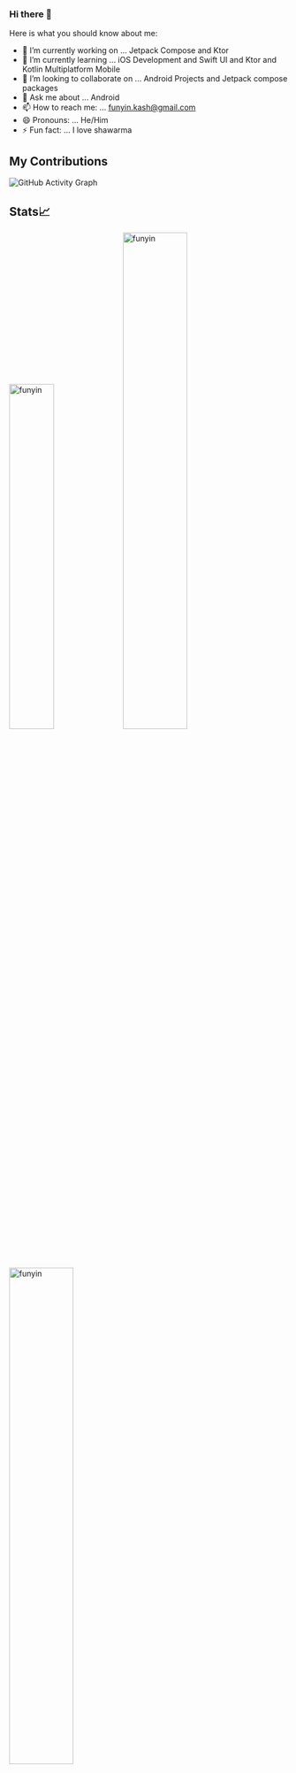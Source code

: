 ### Hi there 👋

Here is what you should know about me:

- 🔭 I’m currently working on ... Jetpack Compose and Ktor
- 🌱 I’m currently learning ... iOS Development and Swift UI and Ktor and Kotlin Multiplatform Mobile
- 👯 I’m looking to collaborate on ... Android Projects and Jetpack compose packages
- 💬 Ask me about ... Android
- 📫 How to reach me: ... funyin.kash@gmail.com
- 😄 Pronouns: ... He/Him
- ⚡ Fun fact: ... I love shawarma


## My Contributions
![GitHub Activity Graph](https://activity-graph.herokuapp.com/graph?username=funyin&theme=dracula&hide_border=true)

## Stats📈
<p align="left">
<img width="40%" src="https://github-readme-stats.vercel.app/api/top-langs?username=funyin&show_icons=true&theme=dracula&title_color=ff8000&text_color=ffffff&bg_color=6a6a6a&locale=en&layout=compact&hide_border=true" alt="funyin" /> 
<img width="48%" src="https://github-readme-stats.vercel.app/api?username=funyin&show_icons=true&theme=dracula&title_color=ff8000&text_color=ffffff&bg_color=6a6a6a&locale=en&hide_border=true" alt="funyin" />
<img width="48%" src="https://github-readme-streak-stats.herokuapp.com/?user=funyin&theme=highcontrast&hide_border=true" alt="funyin" />
</p>

## Connect with me
<img src="https://cdn-icons.flaticon.com/png/512/3536/premium/3536505.png?token=exp=1645754460~hmac=4ac99f635d2037ace87715774f65d65c" width=30px href="https://www.linkedin.com/in/funyinkash/"/> <img src="https://cdn-icons.flaticon.com/png/512/4494/premium/4494477.png?token=exp=1645754460~hmac=88fcec5aa7964097fd73f6c06d859ed0" width=30px href="https://twitter.com/funyin_kash"/>
